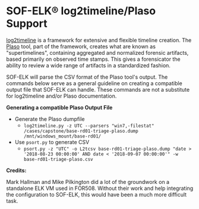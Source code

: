 SOF-ELK® log2timeline/Plaso Support
=======

[log2timeline](https://github.com/log2timeline) is a framework for extensive and flexible timeline creation.  The [Plaso](https://github.com/log2timeline/plaso) tool, part of the framework, creates what are known as "supertimelines", containing aggregated and normalized forensic artifacts, based primarily on observed time stamps.  This gives a forensicator the ability to review a wide range of artifacts in a standardized fashion.

SOF-ELK will parse the CSV format of the Plaso tool's output.  The commands below serve as a general guideline on creating a compatible output file that SOF-ELK can handle.  These commands are not a substitute for log2timeline and/or Plaso documentation.

**Generating a compatible Plaso Output File**

- Generate the Plaso dumpfile
  - `log2timeline.py -z UTC --parsers "win7,-filestat" /cases/capstone/base-rd01-triage-plaso.dump /mnt/windows_mount/base-rd01/`
- Use `psort.py` to generate CSV
  - `psort.py -z "UTC" -o L2tcsv base-rd01-triage-plaso.dump "date > '2018-08-23 00:00:00' AND date < '2018-09-07 00:00:00'" -w base-rd01-triage-plaso.csv`

**Credits:**

Mark Hallman and Mike Pilkington did a lot of the groundwork on a standalone ELK VM used in FOR508. Without their work and help integrating the configuration to SOF-ELK, this would have been a much more difficult task.